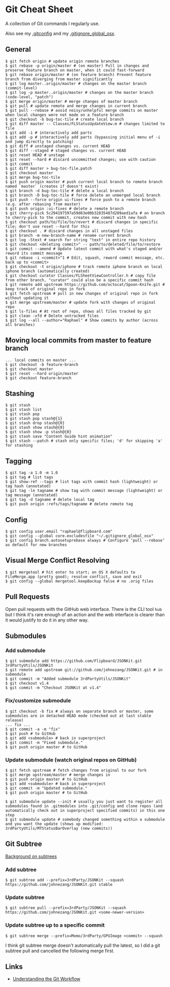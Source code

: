 # Git Cheat Sheet

A collection of Git commands I regularly use.

Also see my [.gitconfig](./.gitconfig) and my [.gitignore_global_osx](./.gitignore_global_osx).

## General

    $ git fetch origin # update origin remote branches
    $ git rebase -p origin/master # (on master) Pull in changes and preserve feature branch on master, when it could fast-forward
    $ git rebase origin/master # (on feature branch) Prevent feature branch from diverging from master significantly
    $ git log master..origin/master # changes on the master branch (commit-level)
    $ git log -p master..origin/master # changes on the master branch (code-level, "patch")
    $ git merge origin/master # merge changes of master branch
    $ git pull # update remote and merge changes in current branch
    $ git pull --rebase # avoid noisy/unhelpful merge commits on master when local changes were not made on a feature branch
    $ git checkout -b bug-toc-tile # create local branch
    $ git diff master -- Classes/FLStatusUpdateView.m # changes limited to file
    $ git add -i # interactively add parts
    $ git add -p # interactively add parts (bypassing initial menu of -i and jump directly to patching)
    $ git diff # unstaged changes vs. current HEAD
    $ git diff --staged # staged changes vs. current HEAD
    $ git reset HEAD # unstage
    $ git reset --hard # discard uncommitted changes; use with caution
    $ git commit
    $ git diff master > bug-toc-file.patch
    $ git checkout master
    $ git merge bug-toc-tile
    $ git push origin master # push current local branch to remote branch named `master` (creates if doesn't exist)
    $ git branch -d bug-toc-tile # delete a local branch
    $ git branch -D bug-toc-tile # force delete an unmerged local branch
    $ git push --force origin ui-fixes # force push to a remote branch (e.g. after rebasing from master)
    $ git push origin :ui-fixes # delete a remote branch
    $ git cherry-pick 5c294197597a59d63e00b32835487d289aed1afa # on branch to cherry-pick to the commit, creates new commit with new hash
    $ git checkout path/to/file/to/revert # discard changes in specific file; don't use reset --hard for this
    $ git checkout . # discard changes in all unstaged files
    $ git branch -m new-branch-name # rename current branch
    $ git log -Stext # search for string "text" in entire repo history
    $ git checkout <deleting commit>^ -- path/to/deleted/file/to/restore
    $ git commit --amend # Update latest commit with what's staged and/or reword its commit message
    $ git rebase -i <commit>^1 # Edit, squash, reword commit message, etc. back up to <commit>
    $ git checkout -t origin/iphone # track remote iphone branch on local iphone branch (automatically created)
    $ git checkout curator Classes/FLSheetViewController.h # copy file from other branch, "curator" could also be a specific commit hash
    $ git remote add upstream https://github.com/octocat/Spoon-Knife.git # keep track of original repo in fork
    $ git fetch upstream # pull in new changes of original repo in fork without updating it
    $ git merge upstream/master # update fork with changes of original repo
    $ git ls-files # At root of repo, shows all files tracked by git
    $ git clean -xfd # Delete untracked files
    $ git log --all --author="Raphael" # Show commits by author (across all branches)

## Moving local commits from master to feature branch

    ... local commits on master ...
    $ git checkout -b feature-branch
    $ git checkout master
    $ git reset --hard origin/master
    $ git checkout feature-branch

## Stashing

    $ git stash
    $ git stash list
    $ git stash pop
    $ git stash pop stash@{1}
    $ git stash drop stash@{0}
    $ git stash show stash@{0}
    $ git stash show -p stash@{0}
    $ git stash save "Content Guide hint animation"
    $ git stash --patch # stash only specific files; 'd' for skipping 'a' for stashing

## Tagging

    $ git tag -a 1.0 -m 1.0
    $ git tag # list tags
    $ git show-ref --tags # list tags with commit hash (lightweight) or tag hash (annotated)
    $ git tag -ln tagname # show tag with commit message (lightweight) or tag message (annotated)
    $ git tag -d tagname # delete local tag
    $ git push origin :refs/tags/tagname # delete remote tag

## Config

    $ git config user.email "raphael@flipboard.com"
    $ git config --global core.excludesfile "~/.gitignore_global_osx"
    $ git config branch.autosetuprebase always # Configure ‘pull --rebase’ as default for new branches

## Visual Merge Conflict Resolving

    $ git mergetool # hit enter to start; on OS X defaults to FileMerge.app (pretty good); resolve conflict, save and exit
    $ git config --global mergetool.keepBackup false # no .orig files

## Pull Requests
Open pull requests with the GitHub web interface. There is the CLI tool `hub` but I think it's rare enough of an action and the web interface is clearer than it would justify to do it in any other way.

## Submodules
### Add submodule

    $ git submodule add https://github.com/Flipboard/JSONKit.git 3rdPartyUtils/JSONKit
    $ git remote add upstream git://github.com/johnezang/JSONKit.git # in submodule
    $ git commit -m "Added submodule 3rdPartyUtils/JSONKit"
    $ git checkout v1.4
    $ git commit -m "Checkout JSONKit at v1.4"

### Fix/customize submodule

    $ git checkout -b fix # always on separate branch or master, some submodules are in detached HEAD mode (checked out at last stable release)
    ... fix ...
    $ git commit -a -m "fix"
    $ git push # to GitHub
    $ git add <submodule> # back in superproject
    $ git commit -m "Fixed submodule."
    $ git push origin master # to GitHub

### Update submodule (watch original repos on GitHub)

    $ git fetch upstream # fetch changes from original to our fork
    $ git merge upstream/master # merge changes in
    $ git push origin master # to GitHub
    $ git add <submodule> # back in superproject
    $ git commit -m "Updated submodule."
    $ git push origin master # to GitHub

    $ git submodule update --init # usually you just want to register all submodules found in .gitmodules into .git/config and clone repos (and automatically check out in superproject specified commits) in this one step
    $ git submodule update # somebody changed something within a submodule and you want the update (shows up modified:   3rdPartyUtils/MTStatusBarOverlay (new commits))

## Git Subtree
[Background on subtrees](http://log.pardus.de/2012/08/modular-git-with-git-subtree.html)

### Add subtree

    $ git subtree add --prefix=3rdParty/JSONKit --squash https://github.com/johnezang/JSONKit.git stable

### Update subtree

    $ git subtree pull --prefix=3rdParty/JSONKit --squash https://github.com/johnezang/JSONKit.git <some-newer-version>

### Update subtree up to a specific commit

    $ git subtree merge --prefix=Momo/3rdParty/GPUImage <commit> --squash

I think git subtree merge doesn't automatically pull the latest, so I did a git subtree pull and cancelled the following merge first.

## Links
- [Understanding the Git Workflow](https://sandofsky.com/blog/git-workflow.html)
